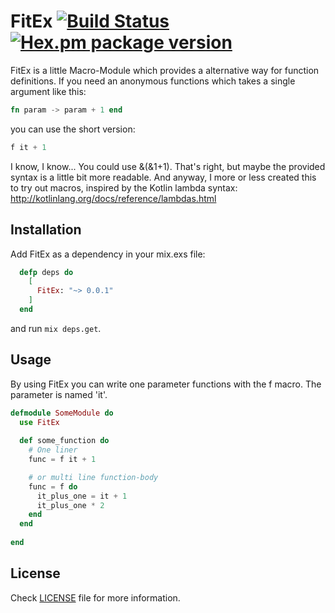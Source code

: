FitEx [![Build Status](https://travis-ci.org/timdeputter/FitEx.svg?branch=master)](https://travis-ci.org/timdeputter/FitEx) [![Hex.pm package version](https://img.shields.io/hexpm/v/FitEx.svg?style=flat)](https://hex.pm/packages/FitEx)
==========

FitEx is a little Macro-Module which provides a alternative way for function definitions.
If you need an anonymous functions which takes a single argument like this:

```elixir
fn param -> param + 1 end
```

you can use the short version:

```elixir
f it + 1
```

I know, I know... You could use &(&1+1). That's right, but maybe the provided syntax is a little bit more readable.
And anyway, I more or less created this to try out macros, inspired by the Kotlin lambda syntax: http://kotlinlang.org/docs/reference/lambdas.html



## Installation

Add FitEx as a dependency in your mix.exs file:

```elixir
  defp deps do
    [
      FitEx: "~> 0.0.1"
    ]
  end
```

and run `mix deps.get`.

## Usage

By using FitEx you can write one parameter functions with the f macro. The parameter is named 'it'. 

```elixir
defmodule SomeModule do
  use FitEx
  
  def some_function do
    # One liner
    func = f it + 1

    # or multi line function-body
    func = f do
      it_plus_one = it + 1
      it_plus_one * 2
    end
  end
  
end
```

## License

Check [LICENSE](LICENSE) file for more information.

